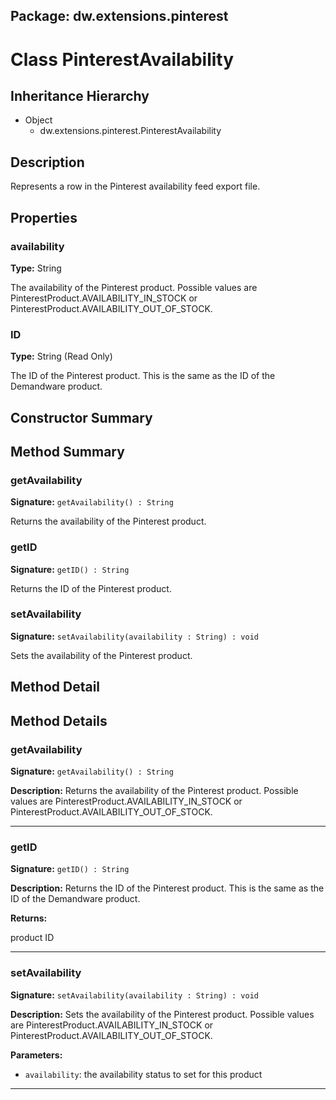 ## Package: dw.extensions.pinterest

# Class PinterestAvailability

## Inheritance Hierarchy

- Object
  - dw.extensions.pinterest.PinterestAvailability

## Description

Represents a row in the Pinterest availability feed export file.

## Properties

### availability

**Type:** String

The availability of the Pinterest product. Possible values are
 PinterestProduct.AVAILABILITY_IN_STOCK or
 PinterestProduct.AVAILABILITY_OUT_OF_STOCK.

### ID

**Type:** String (Read Only)

The ID of the Pinterest product. This is the same as the ID of the Demandware product.

## Constructor Summary

## Method Summary

### getAvailability

**Signature:** `getAvailability() : String`

Returns the availability of the Pinterest product.

### getID

**Signature:** `getID() : String`

Returns the ID of the Pinterest product.

### setAvailability

**Signature:** `setAvailability(availability : String) : void`

Sets the availability of the Pinterest product.

## Method Detail

## Method Details

### getAvailability

**Signature:** `getAvailability() : String`

**Description:** Returns the availability of the Pinterest product. Possible values are PinterestProduct.AVAILABILITY_IN_STOCK or PinterestProduct.AVAILABILITY_OUT_OF_STOCK.

---

### getID

**Signature:** `getID() : String`

**Description:** Returns the ID of the Pinterest product. This is the same as the ID of the Demandware product.

**Returns:**

product ID

---

### setAvailability

**Signature:** `setAvailability(availability : String) : void`

**Description:** Sets the availability of the Pinterest product. Possible values are PinterestProduct.AVAILABILITY_IN_STOCK or PinterestProduct.AVAILABILITY_OUT_OF_STOCK.

**Parameters:**

- `availability`: the availability status to set for this product

---